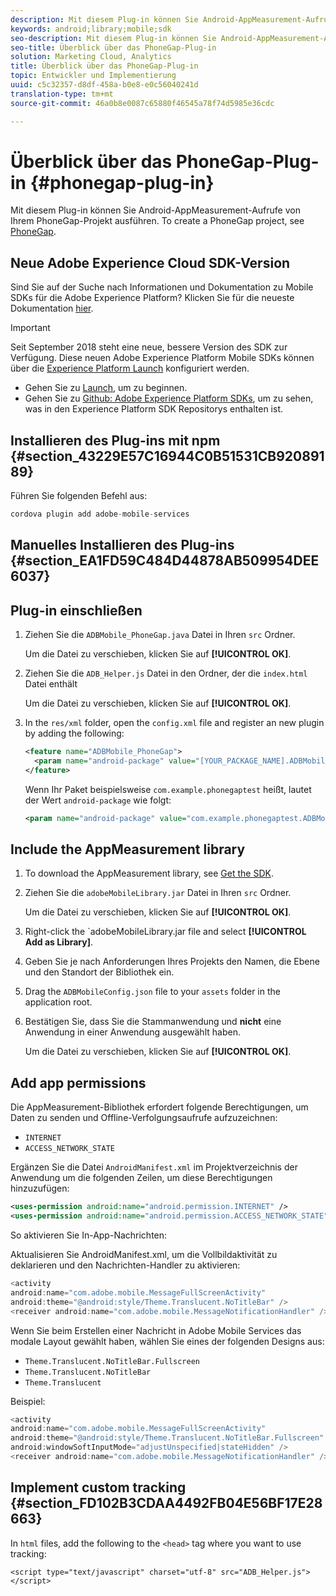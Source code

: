 ```yaml
---
description: Mit diesem Plug-in können Sie Android-AppMeasurement-Aufrufe von Ihrem PhoneGap-Projekt ausführen.
keywords: android;library;mobile;sdk
seo-description: Mit diesem Plug-in können Sie Android-AppMeasurement-Aufrufe von Ihrem PhoneGap-Projekt ausführen.
seo-title: Überblick über das PhoneGap-Plug-in
solution: Marketing Cloud, Analytics
title: Überblick über das PhoneGap-Plug-in
topic: Entwickler und Implementierung
uuid: c5c32357-d8df-458a-b0e8-e0c56040241d
translation-type: tm+mt
source-git-commit: 46a0b8e0087c65880f46545a78f74d5985e36cdc

---
```



# Überblick über das PhoneGap-Plug-in {#phonegap-plug-in}

Mit diesem Plug-in können Sie Android-AppMeasurement-Aufrufe von Ihrem PhoneGap-Projekt ausführen. To create a PhoneGap project, see [PhoneGap](https://helpx.adobe.com/experience-manager/6-4/mobile/using/phonegap.html).

## Neue Adobe Experience Cloud SDK-Version

Sind Sie auf der Suche nach Informationen und Dokumentation zu Mobile SDKs für die Adobe Experience Platform? Klicken Sie für die neueste Dokumentation [hier](https://aep-sdks.gitbook.io/docs/).

>[!IMPORTANT]
>
>Seit September 2018 steht eine neue, bessere Version des SDK zur Verfügung. Diese neuen Adobe Experience Platform Mobile SDKs können über die [Experience Platform Launch](https://www.adobe.com/experience-platform/launch.html) konfiguriert werden.

* Gehen Sie zu [Launch](https://launch.adobe.com/), um zu beginnen.
* Gehen Sie zu [Github: Adobe Experience Platform SDKs](https://github.com/Adobe-Marketing-Cloud/acp-sdks), um zu sehen, was in den Experience Platform SDK Repositorys enthalten ist.


## Installieren des Plug-ins mit npm {#section_43229E57C16944C0B51531CB92089189}

Führen Sie folgenden Befehl aus:

```java
cordova plugin add adobe-mobile-services
```

## Manuelles Installieren des Plug-ins {#section_EA1FD59C484D44878AB509954DEE6037}

## Plug-in einschließen

1. Ziehen Sie die `ADBMobile_PhoneGap.java` Datei in Ihren `src` Ordner.

   Um die Datei zu verschieben, klicken Sie auf **[!UICONTROL OK]**.

1. Ziehen Sie die `ADB_Helper.js` Datei in den Ordner, der die `index.html` Datei enthält

   Um die Datei zu verschieben, klicken Sie auf **[!UICONTROL OK]**.

1. In the `res/xml` folder, open the `config.xml` file and register an new plugin by adding the following:

   ```xml
   <feature name="ADBMobile_PhoneGap"> 
     <param name="android-package" value="[YOUR_PACKAGE_NAME].ADBMobile_PhoneGap" /> 
   </feature>
   ```

   Wenn Ihr Paket beispielsweise `com.example.phonegaptest` heißt, lautet der Wert `android-package` wie folgt:

   ```xml
   <param name="android-package" value="com.example.phonegaptest.ADBMobile_PhoneGap" />
   ```

## Include the AppMeasurement library

1. To download the AppMeasurement library, see [Get the SDK](/help/android/getting-started/dev-qs.md).
1. Ziehen Sie die `adobeMobileLibrary.jar` Datei in Ihren `src` Ordner.

   Um die Datei zu verschieben, klicken Sie auf **[!UICONTROL OK]**.

1. Right-click the `adobeMobileLibrary.jar file and select **[!UICONTROL Add as Library]**.
1. Geben Sie je nach Anforderungen Ihres Projekts den Namen, die Ebene und den Standort der Bibliothek ein.
1. Drag the `ADBMobileConfig.json` file to your `assets` folder in the application root.
1. Bestätigen Sie, dass Sie die Stammanwendung und **nicht** eine Anwendung in einer Anwendung ausgewählt haben.

   Um die Datei zu verschieben, klicken Sie auf **[!UICONTROL OK]**.

## Add app permissions

Die AppMeasurement-Bibliothek erfordert folgende Berechtigungen, um Daten zu senden und Offline-Verfolgungsaufrufe aufzuzeichnen:

* `INTERNET`
* `ACCESS_NETWORK_STATE`

Ergänzen Sie die Datei `AndroidManifest.xml` im Projektverzeichnis der Anwendung um die folgenden Zeilen, um diese Berechtigungen hinzuzufügen:

```xml
<uses-permission android:name="android.permission.INTERNET" /> 
<uses-permission android:name="android.permission.ACCESS_NETWORK_STATE" />
```

So aktivieren Sie In-App-Nachrichten:

Aktualisieren Sie AndroidManifest.xml, um die Vollbildaktivität zu deklarieren und den Nachrichten-Handler zu aktivieren:

```java
<activity  
android:name="com.adobe.mobile.MessageFullScreenActivity"  
android:theme="@android:style/Theme.Translucent.NoTitleBar" /> 
<receiver android:name="com.adobe.mobile.MessageNotificationHandler" />
```

Wenn Sie beim Erstellen einer Nachricht in Adobe Mobile Services das modale Layout gewählt haben, wählen Sie eines der folgenden Designs aus:

* `Theme.Translucent.NoTitleBar.Fullscreen`
* `Theme.Translucent.NoTitleBar`
* `Theme.Translucent`

Beispiel:

```java
<activity 
android:name="com.adobe.mobile.MessageFullScreenActivity" 
android:theme="@android:style/Theme.Translucent.NoTitleBar.Fullscreen" 
android:windowSoftInputMode="adjustUnspecified|stateHidden" /> 
<receiver android:name="com.adobe.mobile.MessageNotificationHandler" />
```

## Implement custom tracking {#section_FD102B3CDAA4492FB04E56BF17E28663}

In `html` files, add the following to the `<head>` tag where you want to use tracking:

```
<script type="text/javascript" charset="utf-8" src="ADB_Helper.js"></script>
```

